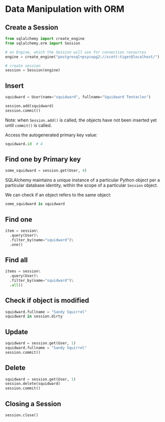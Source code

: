 # Data Manipulation with ORM

## Create a Session

```py
from sqlalchemy import create_engine
from sqlalchemy.orm import Session

# an Engine, which the Session will use for connection resources
engine = create_engine("postgresql+psycopg2://scott:tiger@localhost/")

# create session
session = Session(engine)
```

## Insert

```py
squidward = User(name="squidward", fullname="Squidward Tentacles")

session.add(squidward)
session.commit()
```

Note: when `Session.add()` is called, the objects have not been inserted yet until `commit()` is called.

Access the autogenerated primary key value:

```py
squidward.id  # 4
```


## Find one by Primary key

```py
some_squidward = session.get(User, 4)
```

SQLAlchemy maintains a unique instance of a particular Python object per a particular database identity, within the scope of a particular `Session` object.

We can check if an object refers to the same object:

```py
some_squidward is squidward
```


## Find one

```py
item = session\
  .query(User)\
  .filter_by(name="squidward")\
  .one()
```

## Find all

```py
items = session\
  .query(User)\
  .filter_by(name="squidward")\
  .all()
```

## Check if object is modified

```py
squidward.fullname = "Sandy Squirrel"
squidward in session.dirty
```

## Update

```py
squidward = session.get(User, 1)
squidward.fullname = "Sandy Squirrel"
session.commit()
```


## Delete

```py
squidward = session.get(User, 1)
session.delete(squidward)
session.commit()
```


## Closing a Session

```py
session.close()
```
